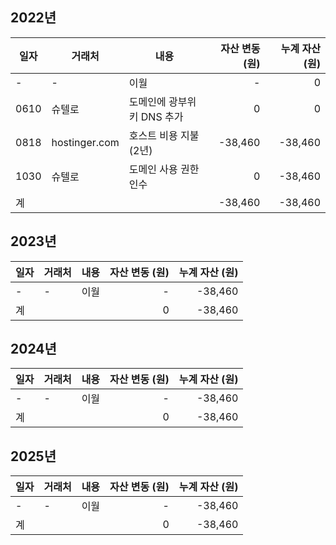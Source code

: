 ## 2022년

| 일자   | 거래처           | 내용               | 자산 변동 (원) | 누계 자산 (원) |
| ---- | ------------- | ---------------- | --------: | --------: |
| -    | -             | 이월               |         - |         0 |
| 0610 | 슈텔로           | 도메인에 광부위키 DNS 추가 |         0 |         0 |
| 0818 | hostinger.com | 호스트 비용 지불 (2년)   |   -38,460 |   -38,460 |
| 1030 | 슈텔로           | 도메인 사용 권한 인수     |         0 |   -38,460 |
| 계    |               |                  |   -38,460 |   -38,460 |

## 2023년
| 일자  | 거래처 | 내용  | 자산 변동 (원) | 누계 자산 (원) |
| --- | --- | --- | --------: | --------: |
| -   | -   | 이월  |         - |   -38,460 |
| 계   |     |     |         0 |   -38,460 |

## 2024년
| 일자  | 거래처 | 내용  | 자산 변동 (원) | 누계 자산 (원) |
| --- | --- | --- | --------: | --------: |
| -   | -   | 이월  |         - |   -38,460 |
| 계   |     |     |         0 |   -38,460 |

## 2025년
| 일자  | 거래처 | 내용  | 자산 변동 (원) | 누계 자산 (원) |
| --- | --- | --- | --------: | --------: |
| -   | -   | 이월  |         - |   -38,460 |
| 계   |     |     |         0 |   -38,460 |
